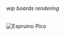 ###### wip boards rendering
![Espruino Pico](https://cdn.rawgit.com/stephaneAG/Espruino_tests/master/EspruinoMimetism/Pico.svg)
